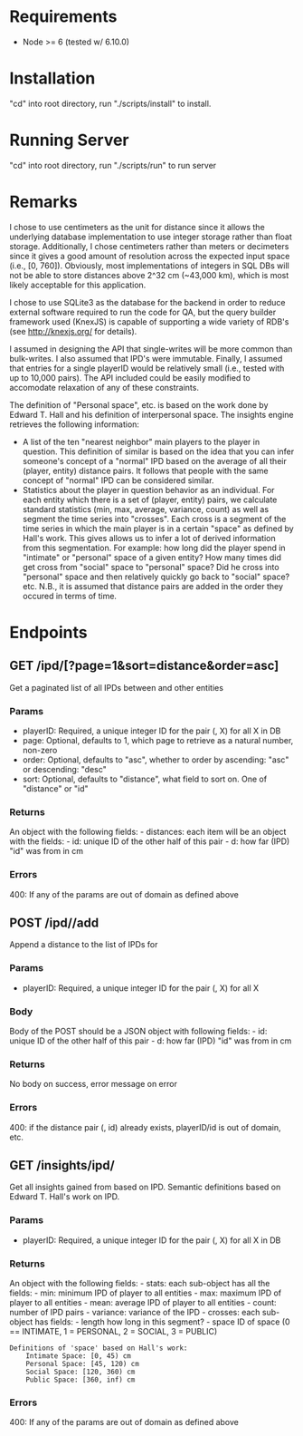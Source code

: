 # Requirements
- Node >= 6 (tested w/ 6.10.0)

# Installation
"cd" into root directory, run "./scripts/install" to install.

# Running Server
"cd" into root directory, run "./scripts/run" to run server

# Remarks
I chose to use centimeters as the unit for distance since it allows the underlying database implementation to use integer storage rather than float storage.  Additionally, I chose centimeters rather than meters or decimeters since it gives a good amount of resolution across the expected input space (i.e., [0, 760]).  Obviously, most implementations of integers in SQL DBs will not be able to store distances above 2^32 cm (~43,000 km), which is most likely acceptable for this application.

I chose to use SQLite3 as the database for the backend in order to reduce external software required to run the code for QA, but the query builder framework used (KnexJS) is capable of supporting a wide variety of RDB's (see http://knexjs.org/ for details).

I assumed in designing the API that single-writes will be more common than bulk-writes.  I also assumed that IPD's were immutable.  Finally, I assumed that entries for a single playerID would be relatively small (i.e., tested with up to 10,000 pairs).  The API included could be easily modified to accomodate relaxation of any of these constraints.

The definition of "Personal space", etc. is based on the work done by Edward T. Hall and his definition of interpersonal space.  The insights engine retrieves the following information:
- A list of the ten "nearest neighbor" main players to the player in question.  This definition of similar is based on the idea that you can infer someone's concept of a "normal" IPD based on the average of all their (player, entity) distance pairs.  It follows that people with the same concept of "normal" IPD can be considered similar.
- Statistics about the player in question behavior as an individual.  For each entity which there is a set of (player, entity) pairs, we calculate standard statistics (min, max, average, variance, count) as well as segment the time series into "crosses".  Each cross is a segment of the time series in which the main player is in a certain "space" as defined by Hall's work.  This gives allows us to infer a lot of derived information from this segmentation.  For example: how long did the player spend in "intimate" or "personal" space of a given entity?  How many times did get cross from "social" space to "personal" space? Did he cross into "personal" space and then relatively quickly go back to "social" space? etc.  N.B., it is assumed that distance pairs are added in the order they occured in terms of time.

# Endpoints

## GET /ipd/<playerID>[?page=1&sort=distance&order=asc]
Get a paginated list of all IPDs between <playerID> and other entities

### Params
- playerID: Required, a unique integer ID for the pair (<playerID>, X) for all X in DB
- page: Optional, defaults to 1, which page to retrieve as a natural number, non-zero
- order: Optional, defaults to "asc", whether to order by ascending: "asc" or descending: "desc"
- sort: Optional, defaults to "distance", what field to sort on.  One of "distance" or "id"

### Returns
An object with the following fields:
	- distances: <array of distances> each item will be an object with the fields:
		- id: <integer> unique ID of the other half of this pair
		- d:  <natural number> how far (IPD) "id" was from <PlayerID> in cm

### Errors
400: If any of the params are out of domain as defined above


## POST /ipd/<playerID>/add
Append a distance to the list of IPDs for <playerID>

### Params
- playerID: Required, a unique integer ID for the pair (<playerID>, X) for all X

### Body
Body of the POST should be a JSON object with following fields:
	- id: <integer> unique ID of the other half of this pair
	- d:	<natural number> how far (IPD) "id" was from <playerID> in cm

### Returns
No body on success, error message on error

### Errors
400: if the distance pair (<playerID>, id) already exists, playerID/id is out of domain, etc.

## GET /insights/ipd/<playerID>
Get all insights gained from <playerID> based on IPD.  Semantic definitions based on Edward T. Hall's work on IPD.

### Params
- playerID: Required, a unique integer ID for the pair (<playerID>, X) for all X in DB

### Returns
An object with the following fields:
	- stats: <map of entity id to object> each sub-object has all the fields:
		- min: <number> minimum IPD of player to all entities
		- max: <number> maximum IPD of player to all entities
		- mean: <number> average IPD of player to all entities
		- count: <natural number> number of IPD pairs
		- variance: <number> variance of the IPD 
		- crosses: <array of objects> each sub-object has fields:
			- length <natural number> how long in this segment?
			- space <natural number> ID of space (0 == INTIMATE, 1 = PERSONAL, 2 = SOCIAL, 3 = PUBLIC)

	Definitions of 'space' based on Hall's work:
		Intimate Space: [0, 45) cm
		Personal Space: [45, 120) cm
		Social Space: [120, 360) cm
		Public Space: [360, inf) cm

### Errors
400: If any of the params are out of domain as defined above